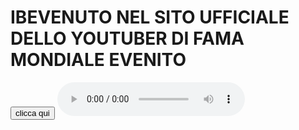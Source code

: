 # IBEVENUTO NEL SITO UFFICIALE DELLO YOUTUBER DI FAMA MONDIALE EVENITO
<input type="button" value="clicca qui" onclick="alert('sus')"/>
  <audio autoplay controls>
<source type="audio/mpeg"src="take-on-me-flute-earrape.mp3">
  <source type="audio/ogg"src="take-on-me-flute-earrape.ogg">
  <source type="audio/wav"src="take-on-me-flute-earrape.wav">
 </audio>
